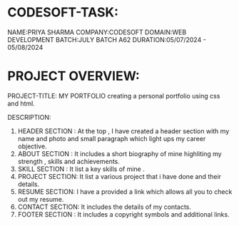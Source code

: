 # CODESOFT-TASK:
 NAME:PRIYA SHARMA
COMPANY:CODESOFT
DOMAIN:WEB DEVELOPMENT
BATCH:JULY BATCH A62
DURATION:05/07/2024 - 05/08/2024

 # PROJECT OVERVIEW:
PROJECT-TITLE: MY PORTFOLIO
creating a personal portfolio using css and html.

DESCRIPTION:
1. HEADER SECTION : At the top , I have created a header section with my name and photo and small paragraph which light ups my career objective.
2. ABOUT SECTION : It includes a short biography of mine highliting my strength , skills and achievements.
3. SKILL SECTION : It list a key skills of mine .
4. PROJECT SECTION: It list a various project that i have done and their details.
5. RESUME SECTION: I have a provided a link which allows all you to check out my resume.
6. CONTACT SECTION: It includes the details of my contacts.
7. FOOTER SECTION :  It includes a copyright symbols and additional links. 


